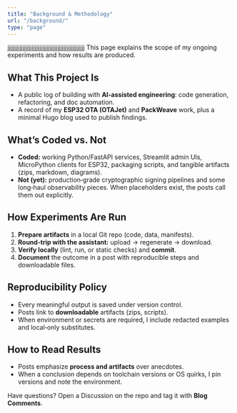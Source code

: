 ```yaml
---
title: "Background & Methodology"
url: "/background/"
type: "page"
---
```

jjjjjjjjjjjjjjjjjjjjjjjjjjjjjjjjjjjjjjjjjjjjjjjjjjj
This page explains the scope of my ongoing experiments and how results are produced.

## What This Project Is
- A public log of building with **AI‑assisted engineering**: code generation, refactoring, and doc automation.
- A record of my **ESP32 OTA (OTAJet)** and **PackWeave** work, plus a minimal Hugo blog used to publish findings.

## What’s Coded vs. Not
- **Coded:** working Python/FastAPI services, Streamlit admin UIs, MicroPython clients for ESP32, packaging scripts, and tangible artifacts (zips, markdown, diagrams).
- **Not (yet):** production‑grade cryptographic signing pipelines and some long‑haul observability pieces. When placeholders exist, the posts call them out explicitly.

## How Experiments Are Run
1. **Prepare artifacts** in a local Git repo (code, data, manifests).
2. **Round‑trip with the assistant:** upload → regenerate → download.
3. **Verify locally** (lint, run, or static checks) and **commit**.
4. **Document** the outcome in a post with reproducible steps and downloadable files.

## Reproducibility Policy
- Every meaningful output is saved under version control.
- Posts link to **downloadable** artifacts (zips, scripts).
- When environment or secrets are required, I include redacted examples and local‑only substitutes.

## How to Read Results
- Posts emphasize **process and artifacts** over anecdotes.
- When a conclusion depends on toolchain versions or OS quirks, I pin versions and note the environment.

Have questions? Open a Discussion on the repo and tag it with **Blog Comments**.
